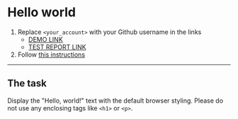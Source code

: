 # Hello world
1. Replace `<your_account>` with your Github username in the links
    - [DEMO LINK](https://dexter-24.github.io/layout_hello-world/) <br>
    - [TEST REPORT LINK](https://dexter-24.github.io/layout_hello-world/report/html_report/)
2. Follow [this instructions](https://mate-academy.github.io/layout_task-guideline/)
___

## The task
Display the "Hello, world!" text with the default browser styling. Please do not
use any enclosing tags like `<h1>` or `<p>`.
